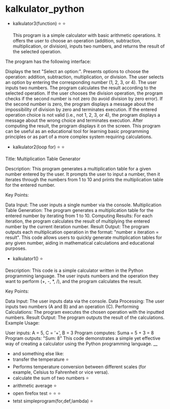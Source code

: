 # kalkulator_python 





- kalkulator3(function) :star: :star:

  This program is a simple calculator with basic arithmetic operations. It offers the user to choose an operation (addition, subtraction, multiplication, or division), inputs two numbers, and returns the result of the selected operation.

The program has the following interface:

Displays the text "Select an option:".
Presents options to choose the operation: addition, subtraction, multiplication, or division.
The user selects an option by entering the corresponding number (1, 2, 3, or 4).
The user inputs two numbers.
The program calculates the result according to the selected operation.
If the user chooses the division operation, the program checks if the second number is not zero (to avoid division by zero error).
If the second number is zero, the program displays a message about the impossibility of division by zero and terminates execution.
If the entered operation choice is not valid (i.e., not 1, 2, 3, or 4), the program displays a message about the wrong choice and terminates execution.
After computing the result, the program displays it on the screen.
This program can be useful as an educational tool for learning basic programming principles or as part of a more complex system requiring calculations.

- kalkulator2(loop for) :star: :star:
  
Title: Multiplication Table Generator

Description:
This program generates a multiplication table for a given number entered by the user. It prompts the user to input a number, then it iterates through the numbers from 1 to 10 and prints the multiplication table for the entered number.

Key Points:

Data Input: The user inputs a single number via the console.
Multiplication Table Generation: The program generates a multiplication table for the entered number by iterating from 1 to 10.
Computing Results: For each iteration, the program calculates the result of multiplying the entered number by the current iteration number.
Result Output: The program outputs each multiplication operation in the format: "number x iteration = result".
This code allows users to quickly generate multiplication tables for any given number, aiding in mathematical calculations and educational purposes.



- kalkulator1() :star:
  
Description:
This code is a simple calculator written in the Python programming language. The user inputs numbers and the operation they want to perform (+, -, *, /), and the program calculates the result.

Key Points:

Data Input: The user inputs data via the console.
Data Processing: The user inputs two numbers (A and B) and an operation (C).
Performing Calculations: The program executes the chosen operation with the inputted numbers.
Result Output: The program outputs the result of the calculations.
Example Usage:

User inputs: A = 5, C = '+', B = 3
Program computes: Suma = 5 + 3 = 8
Program outputs: "Sum: 8"
This code demonstrates a simple yet effective way of creating a calculator using the Python programming language.
__
- and something else like:
- transfer the temperature :star:
- Performs temperature conversion between different scales (for example, Celsius to Fahrenheit or vice versa).
- calculate the sum of two numbers :star:
- arithmetic average :star:
- open firefox test :star: :star: :star:
- tetst simpleprogram(for,def,lambda) :star:

